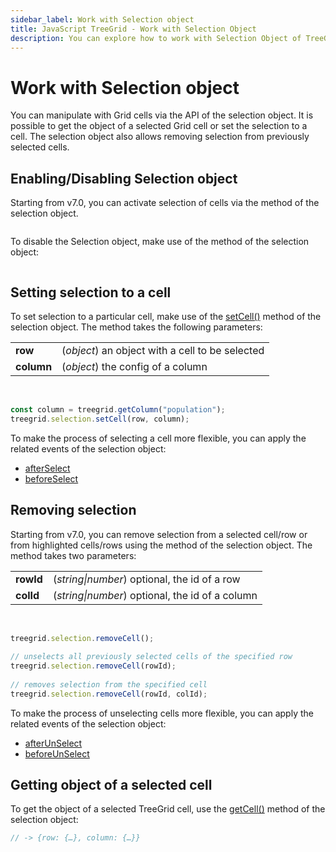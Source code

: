 ```yaml
---
sidebar_label: Work with Selection object
title: JavaScript TreeGrid - Work with Selection Object 
description: You can explore how to work with Selection Object of TreeGrid in the documentation of the DHTMLX JavaScript UI library. Browse developer guides and API reference, try out code examples and live demos, and download a free 30-day evaluation version of DHTMLX Suite.
---
```


# Work with Selection object

You can manipulate with Grid cells via the API of the selection object. It is possible to get the object of a selected Grid cell or set the selection to a cell. The selection object also allows removing selection from previously selected cells.

## Enabling/Disabling Selection object

Starting from v7.0, you can activate selection of cells via the [](treegrid/api/selection/selection_enable_method.md) method of the selection object.

```javascript
```

To disable the Selection object, make use of the [](treegrid/api/selection/selection_disable_method.md) method of the selection object:

```javascript
```

## Setting selection to a cell

To set selection to a particular cell, make use of the [setCell()](treegrid/api/selection/selection_setcell_method.md) method of the selection object. The method takes the following parameters:

<table>
	<tbody>
        <tr>
			<td><b>row</b></td>
			<td>(<i>object</i>) an object with a cell to be selected</td>
		</tr>
        <tr>
			<td><b>column</b></td>
			<td>(<i>object</i>) the config of a column</td>
		</tr>
    </tbody>
</table>
<br/>

```javascript
const column = treegrid.getColumn("population");
treegrid.selection.setCell(row, column);
```

To make the process of selecting a cell more flexible, you can apply the related events of the selection object:

- [afterSelect](treegrid/api/selection/selection_afterselect_event.md)
- [beforeSelect](treegrid/api/selection/selection_beforeselect_event.md)

## Removing selection

Starting from v7.0, you can remove selection from a selected cell/row or from highlighted cells/rows using the [](treegrid/api/selection/selection_removecell_method.md) method of the selection object. The method takes two parameters:

<table>
	<tbody>
        <tr>
			<td><b>rowId</b></td>
			<td>(<i>string|number</i>) optional, the id of a row</td>
		</tr>
        <tr>
			<td><b>colId</b></td>
			<td>(<i>string|number</i>) optional, the id of a column</td>
		</tr>
    </tbody>
</table>
<br/>

```javascript
treegrid.selection.removeCell();
 
// unselects all previously selected cells of the specified row
treegrid.selection.removeCell(rowId);
 
// removes selection from the specified cell
treegrid.selection.removeCell(rowId, colId);
```

To make the process of unselecting cells more flexible, you can apply the related events of the selection object:

- [afterUnSelect](treegrid/api/selection/selection_afterunselect_event.md)
- [beforeUnSelect](treegrid/api/selection/selection_beforeunselect_event.md)

## Getting object of a selected cell

To get the object of a selected TreeGrid cell, use the [getCell()](treegrid/api/selection/selection_getcell_method.md) method of the selection object:

```javascript
// -> {row: {…}, column: {…}}
```
